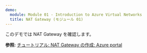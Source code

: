 ```yaml
---
demo:
  module: Module 01 - Introduction to Azure Virtual Networks
  title: NAT Gateway (モジュール 01)
---
```

このデモでは NAT Gateway を確認します。

**参照:** [チュートリアル: NAT Gateway の作成: Azure portal](https://learn.microsoft.com/azure/virtual-network/nat-gateway/tutorial-create-nat-gateway-portal)

